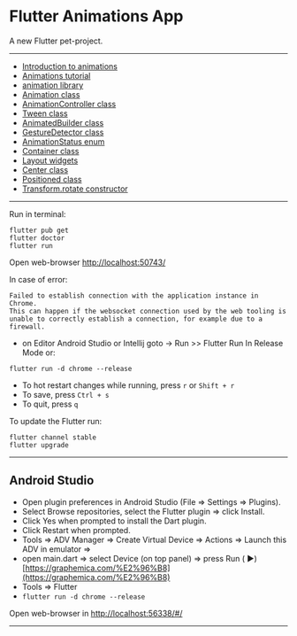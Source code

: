 # Flutter Animations App

A new Flutter pet-project.

 --------

* [Introduction to animations](https://flutter.dev/docs/development/ui/animations)
* [Animations tutorial](https://flutter.dev/docs/development/ui/animations/tutorial)
* [animation library](https://api.flutter.dev/flutter/animation/animation-library.html)
* [Animation<T> class](https://api.flutter.dev/flutter/animation/Animation-class.html)
* [AnimationController class](https://api.flutter.dev/flutter/animation/AnimationController-class.html)
* [Tween<T extends dynamic> class](https://api.flutter.dev/flutter/animation/Tween-class.html)
* [AnimatedBuilder class](https://api.flutter.dev/flutter/widgets/AnimatedBuilder-class.html)
* [GestureDetector class](https://api.flutter.dev/flutter/widgets/GestureDetector-class.html)
* [AnimationStatus enum](https://api.flutter.dev/flutter/animation/AnimationStatus-class.html)
* [Container class](https://api.flutter.dev/flutter/widgets/Container-class.html)
* [Layout widgets](https://flutter.dev/docs/development/ui/widgets/layout)
* [Center class](https://api.flutter.dev/flutter/widgets/Center-class.html)
* [Positioned class](https://api.flutter.dev/flutter/widgets/Positioned-class.html)
* [Transform.rotate constructor](https://api.flutter.dev/flutter/widgets/Transform/Transform.rotate.html)


 --------


Run in terminal:

``` 
flutter pub get
flutter doctor
flutter run
```

Open web-browser [http://localhost:50743/](http://localhost:50743/)

In case of error:

``` 
Failed to establish connection with the application instance in Chrome.
This can happen if the websocket connection used by the web tooling is unable to correctly establish a connection, for example due to a firewall.
```

- on Editor Android Studio or Intellij goto -> Run >> Flutter Run In Release Mode or:

``` 
flutter run -d chrome --release
```

- To hot restart changes while running, press ```r``` or ```Shift + r```
- To save, press ```Ctrl + s```
- To quit, press ```q```

To update the Flutter run:

``` 
flutter channel stable
flutter upgrade 
```

------

## Android Studio

- Open plugin preferences in Android Studio (File => Settings => Plugins).
- Select Browse repositories, select the Flutter plugin => click Install.
- Click Yes when prompted to install the Dart plugin.
- Click Restart when prompted.
- Tools => ADV Manager => Create Virtual Device => Actions => Launch this ADV in emulator =>
- open main.dart => select Device (on top panel) => press Run (
  &#9658;) [https://graphemica.com/%E2%96%B8](https://graphemica.com/%E2%96%B8)
- Tools => Flutter
- ```flutter run -d chrome --release```

Open web-browser in [http://localhost:56338/#/](http://localhost:56338/#/)

------